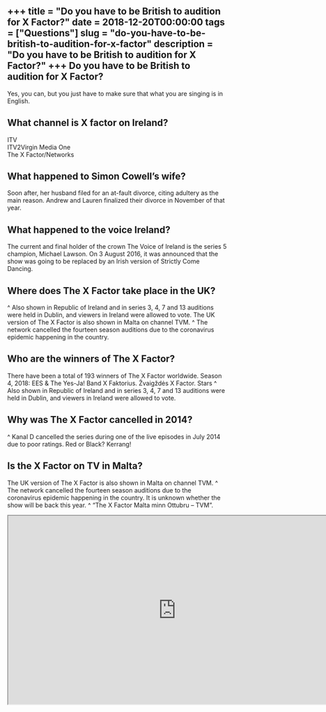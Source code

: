 +++
title = "Do you have to be British to audition for X Factor?"
date = 2018-12-20T00:00:00
tags = ["Questions"]
slug = "do-you-have-to-be-british-to-audition-for-x-factor"
description = "Do you have to be British to audition for X Factor?"
+++
Do you have to be British to audition for X Factor?
---------------------------------------------------

Yes, you can, but you just have to make sure that what you are singing is in English.

What channel is X factor on Ireland?
------------------------------------

 ITV  
ITV2Virgin Media One  
The X Factor/Networks

What happened to Simon Cowell’s wife?
-------------------------------------

Soon after, her husband filed for an at-fault divorce, citing adultery as the main reason. Andrew and Lauren finalized their divorce in November of that year.

What happened to the voice Ireland?
-----------------------------------

The current and final holder of the crown The Voice of Ireland is the series 5 champion, Michael Lawson. On 3 August 2016, it was announced that the show was going to be replaced by an Irish version of Strictly Come Dancing.

Where does The X Factor take place in the UK?
---------------------------------------------

^ Also shown in Republic of Ireland and in series 3, 4, 7 and 13 auditions were held in Dublin, and viewers in Ireland were allowed to vote. The UK version of The X Factor is also shown in Malta on channel TVM. ^ The network cancelled the fourteen season auditions due to the coronavirus epidemic happening in the country.

Who are the winners of The X Factor?
------------------------------------

There have been a total of 193 winners of The X Factor worldwide. Season 4, 2018: EES &amp; The Yes-Ja! Band X Faktorius. Žvaigždės X Factor. Stars ^ Also shown in Republic of Ireland and in series 3, 4, 7 and 13 auditions were held in Dublin, and viewers in Ireland were allowed to vote.

Why was The X Factor cancelled in 2014?
---------------------------------------

^ Kanal D cancelled the series during one of the live episodes in July 2014 due to poor ratings. Red or Black? Kerrang!

Is the X Factor on TV in Malta?
-------------------------------

The UK version of The X Factor is also shown in Malta on channel TVM. ^ The network cancelled the fourteen season auditions due to the coronavirus epidemic happening in the country. It is unknown whether the show will be back this year. ^ “The X Factor Malta minn Ottubru – TVM”.

<iframe allow="accelerometer; autoplay; clipboard-write; encrypted-media; gyroscope; picture-in-picture" allowfullscreen="" class="__youtube_prefs__  epyt-is-override  no-lazyload" data-no-lazy="1" data-origheight="433" data-origwidth="770" data-skipgform_ajax_framebjll="" height="433" id="_ytid_29666" loading="lazy" src="https://www.youtube.com/embed/qq2c7yUP1mo?enablejsapi=1&autoplay=0&cc_load_policy=0&cc_lang_pref=&iv_load_policy=1&loop=0&modestbranding=0&rel=1&fs=1&playsinline=0&autohide=2&theme=dark&color=red&controls=1&" title="YouTube player" width="770"></iframe>